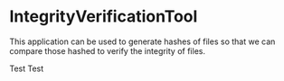 # IntegrityVerificationTool
This application can be used to generate hashes of files so that we can compare those hashed to verify the integrity of files.

Test
Test